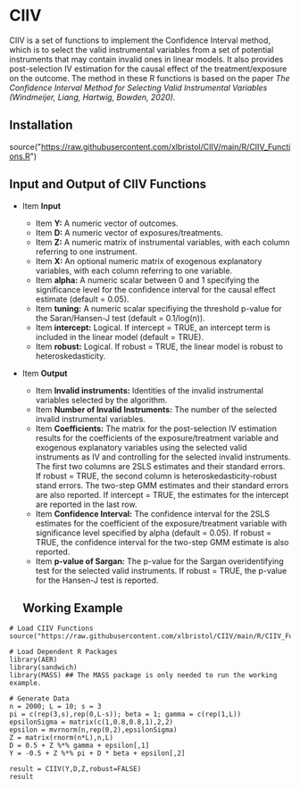 # CIIV
CIIV is a set of functions to implement the Confidence Interval method, which is to select the valid instrumental variables from a set of potential instruments that may contain invalid ones in linear models. It also provides post-selection IV estimation for the causal effect of the treatment/exposure on the outcome. The method in these R functions is based on the paper *The Confidence Interval Method for Selecting Valid Instrumental Variables (Windmeijer, Liang, Hartwig, Bowden, 2020)*.

## Installation
source("https://raw.githubusercontent.com/xlbristol/CIIV/main/R/CIIV_Functions.R")

## Input and Output of CIIV Functions
* Item **Input**
  * Item **Y:** A numeric vector of outcomes.
  * Item **D:** A numeric vector of exposures/treatments.
  * Item **Z:** A numeric matrix of instrumental variables, with each column referring to one instrument.
  * Item **X:** An optional numeric matrix of exogenous explanatory variables, with each column referring to one variable.
  * Item **alpha:** A numeric scalar between 0 and 1 specifying the significance level for the confidence interval for the causal effect estimate (default = 0.05).
  * Item **tuning:** A numeric scalar specifiying the threshold p-value for the Saran/Hansen-J test (default = 0.1/log(n)).
  * Item **intercept:** Logical. If intercept = TRUE, an intercept term is included in the linear model (default = TRUE).
  * Item **robust:** Logical. If robust = TRUE, the linear model is robust to heteroskedasticity.
* Item **Output**
  * Item **Invalid instruments:** Identities of the invalid instrumental variables selected by the algorithm.
  * Item **Number of Invalid Instruments:** The number of the selected invalid instrumental variables.
  * Item **Coefficients:** The matrix for the post-selection IV estimation results for the coefficients of the exposure/treatment variable and exogenous
  explanatory variables using the selected valid instruments as IV and controlling for the selected invalid instruments. The first two columns are
  2SLS estimates and their standard errors. If robust = TRUE, the second column is heteroskedasticity-robust stand errors. The two-step GMM estimates
  and their standard errors are also reported. If intercept = TRUE, the estimates for the intercept are reported in the last row.
  * Item **Confidence Interval:** The confidence interval for the 2SLS estimates for the coefficient of the exposure/treatment variable with significance level
  specified by alpha (default = 0.05). If robust = TRUE, the confidence interval for the two-step GMM estimate is also reported.
  * Item **p-value of Sargan:** The p-value for the Sargan overidentifying test for the selected valid instruments. If robust = TRUE, the p-value for the
  Hansen-J test is reported.
  
  ## Working Example
```
# Load CIIV Functions
source("https://raw.githubusercontent.com/xlbristol/CIIV/main/R/CIIV_Functions.R")

# Load Dependent R Packages
library(AER)
library(sandwich)
library(MASS) ## The MASS package is only needed to run the working example.

# Generate Data
n = 2000; L = 10; s = 3
pi = c(rep(3,s),rep(0,L-s)); beta = 1; gamma = c(rep(1,L))
epsilonSigma = matrix(c(1,0.8,0.8,1),2,2)
epsilon = mvrnorm(n,rep(0,2),epsilonSigma)
Z = matrix(rnorm(n*L),n,L)
D = 0.5 + Z %*% gamma + epsilon[,1]
Y = -0.5 + Z %*% pi + D * beta + epsilon[,2]

result = CIIV(Y,D,Z,robust=FALSE)
result
```

